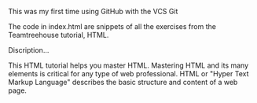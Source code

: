 This was my first time using GitHub with the VCS Git

The code in index.html are snippets of all the exercises from the Teamtreehouse tutorial, HTML.

Discription...

This HTML tutorial helps you master HTML. Mastering HTML and its many elements is critical for any type of web professional. HTML or "Hyper Text Markup Language" describes the basic structure and content of a web page.
